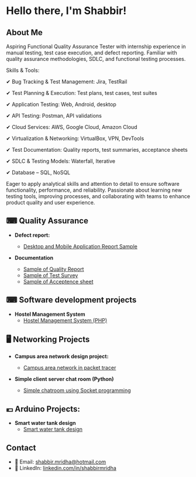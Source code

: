 <h1>Hello there, I'm Shabbir! </h1>

## About Me

Aspiring Functional Quality Assurance Tester with internship experience in manual testing, test case execution, and defect reporting. Familiar with quality assurance methodologies, SDLC, and functional testing processes.

Skills & Tools:

✔ Bug Tracking & Test Management: Jira, TestRail

✔ Test Planning & Execution: Test plans, test cases, test suites

✔ Application Testing: Web, Android, desktop

✔ API Testing: Postman, API validations

✔ Cloud Services: AWS, Google Cloud, Amazon Cloud

✔ Virtualization & Networking: VirtualBox, VPN, DevTools

✔ Test Documentation: Quality reports, test summaries, acceptance sheets

✔ SDLC & Testing Models: Waterfall, Iterative

✔ Database – SQL, NoSQL

Eager to apply analytical skills and attention to detail to ensure software functionality, performance, and reliability. Passionate about learning new testing tools, improving processes, and collaborating with teams to enhance product quality and user experience.

<h2> ⌨ Quality Assurance</h2>

- <b>Defect report:</b>
  - [Desktop and Mobile Application Report Sample](https://github.com/MrShabbir01/Bug-reports-in-Jira)

- <b>Documentation</b>
  - [Sample of Quality Report](https://github.com/MrShabbir01/Quality-Report)
  - [Sample of Test Survey](https://github.com/MrShabbir01/Test-Survey.git)
  - [Sample of Acceptence sheet](https://github.com/MrShabbir01)

<h2>⌨ Software development projects</h2>

- <b>Hostel Management System</b>
  - [Hostel Management System (PHP)](https://github.com/MrShabbir01/Hostel-Management-System)
  
<h2>🖥 Networking Projects</h2>

- <b>Campus area network design project:</b>
  - [Campus area network in packet tracer](https://github.com/MrShabbir01/Campus-Area-Network)

- <b>Simple client server chat room (Python)</b>
  - [Simple chatroom using Socket programming](https://github.com/MrShabbir01/Client-server-chatroom.)

<h2>💶 Arduino Projects: </h2>

- <b>Smart water tank design</b>
  - [Smart water tank design](https://github.com/MrShabbir01/Automated-Water-system-Arduino-Uno-)


## Contact

- 📧 Email: [shabbir.mridha@hotmail.com](mailto:shabbir.mridha@hotmail.com)  
- 💼 LinkedIn: [linkedin.com/in/shabbirmridha](https://linkedin.com/in/shabbirmridha)  

